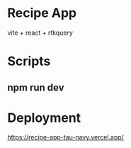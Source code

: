# Recipe App

vite + react + rtkquery

# Scripts

## npm run dev

# Deployment

https://recipe-app-tau-navy.vercel.app/